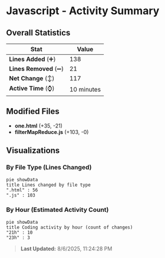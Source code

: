# Javascript - Activity Summary 

## Overall Statistics

| Stat                   | Value                                                             |
| ---------------------- | ----------------------------------------------------------------- |
| **Lines Added** (➕)   | 138                                          |
| **Lines Removed** (➖) | 21                                        |
| **Net Change** (↕)    | 117                |
| **Active Time** (⌚)   | 10 minutes |


## Modified Files
- **one.html** (+35, -21)
- **filterMapReduce.js** (+103, -0)

## Visualizations

### By File Type (Lines Changed)

```mermaid
pie showData
title Lines changed by file type
".html" : 56
".js" : 103
```

### By Hour (Estimated Activity Count)

```mermaid
pie showData
title Coding activity by hour (count of changes)
"21h" : 10
"23h" : 3
```


> **Last Updated:** 8/6/2025, 11:24:28 PM